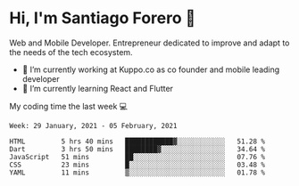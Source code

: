 # Hi, I'm Santiago Forero 👋
Web and Mobile Developer. Entrepreneur dedicated to improve and adapt to the needs of the tech ecosystem.

- 🔭 I’m currently working at Kuppo.co as co founder and mobile leading developer
- 🌱 I’m currently learning React and Flutter

My coding time the last week 💻
<!--START_SECTION:waka-->
```text
Week: 29 January, 2021 - 05 February, 2021

HTML         5 hrs 40 mins   ████████████▓░░░░░░░░░░░░   51.28 % 
Dart         3 hrs 50 mins   ████████▓░░░░░░░░░░░░░░░░   34.64 % 
JavaScript   51 mins         ██░░░░░░░░░░░░░░░░░░░░░░░   07.76 % 
CSS          23 mins         █░░░░░░░░░░░░░░░░░░░░░░░░   03.48 % 
YAML         11 mins         ▒░░░░░░░░░░░░░░░░░░░░░░░░   01.78 % 
```
<!--END_SECTION:waka-->
